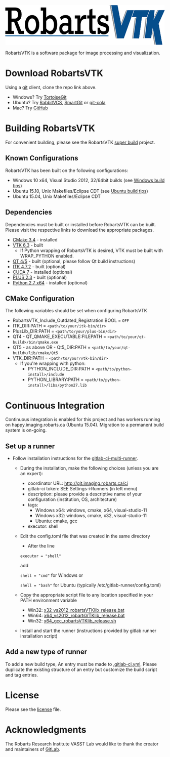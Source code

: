 <img src="Docs/readme/images/robartsvtk.png" alt="RobartsVTK" height="125px"/>

RobartsVTK is a software package for image processing and visualization.

# Download RobartsVTK

Using a [git](https://en.wikipedia.org/wiki/Git_(software)) client, clone the repo link above.
* Windows? Try [TortoiseGit](https://tortoisegit.org/download/)
* Ubuntu? Try [RabbitVCS](http://rabbitvcs.org/), [SmartGit](http://www.syntevo.com/smartgit/) or [git-cola](http://git-cola.github.io/downloads.html)
* Mac? Try [GitHub](https://desktop.github.com/)

# Building RobartsVTK
For convenient building, please see the RobartsVTK [super build](http://git.imaging.robarts.ca/vasst/RobartsVTKBuild) project.

## Known Configurations
RobartsVTK has been built on the following configurations:
* Windows 10 x64, Visual Studio 2012, 32/64bit builds (see [Windows build tips](Docs/readme/windows.md))
* Ubuntu 15.10, Unix Makefiles/Eclipse CDT (see [Ubuntu build tips](Docs/readme/ubuntu.md))
* Ubuntu 15.04, Unix Makefiles/Eclipse CDT

## Dependencies
Dependencies must be built or installed before RobartsVTK can be built. Please visit the respective links to download the appropriate packages.
* [CMake 3.4](https://cmake.org/download/) - installed
* [VTK 6.3](http://www.vtk.org/download/) - built
   * If Python wrapping of RobartsVTK is desired, VTK must be built with WRAP_PYTHON enabled.
* [QT 4/5](http://download.qt.io/archive/qt/) - built (optional, please follow Qt build instructions)
* [ITK 4.7.2](http://www.itk.org/ITK/resources/software.html) - built (optional)
* [CUDA 7](https://developer.nvidia.com/cuda-downloads) - installed (optional)
* [PLUS 2.3](http://plustoolkit.org) - built (optional)
* [Python 2.7 x64](https://www.python.org/downloads/release/python-2711/) - installed (optional)

## CMake Configuration
The following variables should be set when configuring RobartsVTK
* RobartsVTK_Include_Outdated_Registration:BOOL = `OFF`
* ITK_DIR:PATH = `<path/to/your/itk-bin/dir>`
* PlusLib_DIR:PATH = `<path/to/your/plus-bin/dir>`
* QT4 - QT_QMAKE_EXECUTABLE:FILEPATH = `<path/to/your/qt-build>/bin/qmake.exe`
* QT5 - as above OR - Qt5_DIR:PATH = `<path/to/your/qt-build>/lib/cmake/Qt5`
* VTK_DIR:PATH = `<path/to/your/vtk-bin/dir>`
    * If you're wrapping with python:
        * PYTHON_INCLUDE_DIR:PATH = `<path/to/python-install>/include`
        * PYTHON_LIBRARY:PATH = `<path/to/python-install>/libs/python27.lib`

# Continuous Integration
Continuous integration is enabled for this project and has workers running on happy.imaging.robarts.ca (Ubuntu 15.04). Migration to a permanent build system is on-going.

## Set up a runner
* Follow installation instructions for the [gitlab-ci-multi-runner](https://gitlab.com/gitlab-org/gitlab-ci-multi-runner). 
    * During the installation, make the following choices (unless you are an expert):
        * coordinator URL: http://git.imaging.robarts.ca/ci
        * gitlab-ci token: SEE Settings->Runners (in left menu)
        * description: please provide a descriptive name of your configuration (institution, OS, architecture)
        * tags:
            * Windows x64: windows, cmake, x64, visual-studio-11
            * Windows x32: windows, cmake, x32, visual-studio-11
            * Ubuntu: cmake, gcc
        * executor: shell
    * Edit the config.toml file that was created in the same directory
        * After the line
        
        `executor = "shell"`
        
        add
        
        `shell = "cmd"` for Windows or 
        
        `shell = "bash"` for Ubuntu (typically /etc/gitlab-runner/config.toml)
    * Copy the appropriate script file to any location specified in your PATH environment variable
        * Win32: [x32_vs2012_robartsVTKlib_release.bat](Docs/scripts/x32_vs2012_robartsVTKlib_release.bat)
        * Win64: [x64_vs2012_robartsVTKlib_release.bat](Docs/scripts/x64_vs2012_robartsVTKlib_release.bat)
        * Win32: [x64_gcc_robartsVTKlib_release.sh](Docs/scripts/x64_gcc_robartsVTKlib_release.sh)
    * Install and start the runner (instructions provided by gitlab runner installation script)

## Add a new type of runner
To add a new build type, An entry must be made to [.gitlab-ci.yml](../../.gitlab-ci.yml). Please duplicate the existing structure of an entry but customize the build script and tag entries.

# License
Please see the [license](LICENSE.md) file.

# Acknowledgments
The Robarts Research Institute VASST Lab would like to thank the creator and maintainers of [GitLab](https://about.gitlab.com/).